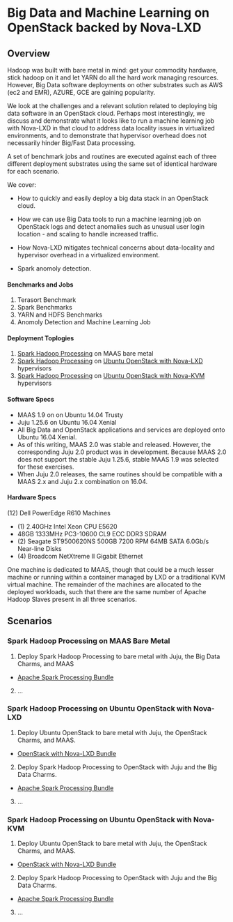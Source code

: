 # Big Data and Machine Learning on OpenStack backed by Nova-LXD

## Overview
Hadoop was built with bare metal in mind:  get your commodity hardware, 
stick hadoop on it and let YARN do all the hard work managing resources. 
However, Big Data software deployments on other substrates such as AWS 
(ec2 and EMR), AZURE, GCE are gaining popularity. 

We look at the challenges and a relevant solution related to deploying 
big data software in an OpenStack cloud.  Perhaps most interestingly, 
we discuss and demonstrate what it looks like to run a machine learning 
job with Nova-LXD in that cloud to address data locality issues in 
virtualized environments, and to demonstrate that hypervisor overhead 
does not necessarily hinder Big/Fast Data processing.

A set of benchmark jobs and routines are executed against each of three 
different deployment substrates using the same set of identical hardware 
for each scenario.

We cover:

* How to quickly and easily deploy a big data stack in an OpenStack cloud.

* How we can use Big Data tools to run a machine learning job on OpenStack 
  logs and detect anomalies such as unusual user login location - and
  scaling to handle increased traffic.

* How Nova-LXD mitigates technical concerns about data-locality and 
  hypervisor overhead in a virtualized environment.

* Spark anomoly detection.


#### Benchmarks and Jobs

1. Terasort Benchmark
2. Spark Benchmarks
3. YARN and HDFS Benchmarks
4. Anomoly Detection and Machine Learning Job

#### Deployment Toplogies

1. [Spark Hadoop Processing][1] on MAAS bare metal
2. [Spark Hadoop Processing][1] on [Ubuntu OpenStack with Nova-LXD][2] hypervisors
3. [Spark Hadoop Processing][1] on [Ubuntu OpenStack with Nova-KVM][3] hypervisors


#### Software Specs

* MAAS 1.9 on on Ubuntu 14.04 Trusty
* Juju 1.25.6 on Ubuntu 16.04 Xenial
* All Big Data and OpenStack applications and services are deployed onto 
  Ubuntu 16.04 Xenial.
* As of this writing, MAAS 2.0 was stable and released.  However, the 
  corresponding Juju 2.0 product was in development.  Because MAAS 2.0 
  does not support the stable Juju 1.25.6, stable MAAS 1.9 was selected 
  for these exercises.
* When Juju 2.0 releases, the same routines should be compatible with a 
  MAAS 2.x and Juju 2.x combination on 16.04.


#### Hardware Specs

(12) Dell PowerEdge R610 Machines
* (1) 2.40GHz Intel Xeon CPU E5620
* 48GB 1333MHz PC3-10600 CL9 ECC DDR3 SDRAM
* (2) Seagate ST9500620NS 500GB 7200 RPM 64MB SATA 6.0Gb/s Near-line Disks
* (4) Broadcom NetXtreme II Gigabit Ethernet

One machine is dedicated to MAAS, though that could be a much lesser machine
or running within a container managed by LXD or a traditional KVM virtual
machine.  The remainder of the machines are allocated to the deployed
workloads, such that there are the same number of Apache Hadoop Slaves
present in all three scenarios.


## Scenarios

### Spark Hadoop Processing on MAAS Bare Metal

1. Deploy Spark Hadoop Processing to bare metal with Juju, the Big Data Charms, and MAAS
  - [Apache Spark Processing Bundle][1]
2. ...

### Spark Hadoop Processing on Ubuntu OpenStack with Nova-LXD

1. Deploy Ubuntu OpenStack to bare metal with Juju, the OpenStack Charms, and MAAS.
 - [OpenStack with Nova-LXD Bundle][2]
2. Deploy Spark Hadoop Processing to OpenStack with Juju and the Big Data Charms.
 - [Apache Spark Processing Bundle][1]
3. ...

### Spark Hadoop Processing on Ubuntu OpenStack with Nova-KVM

1. Deploy Ubuntu OpenStack to bare metal with Juju, the OpenStack Charms, and MAAS.
  - [OpenStack with Nova-LXD Bundle][2]
2. Deploy Spark Hadoop Processing to OpenStack with Juju and the Big Data Charms.
  - [Apache Spark Processing Bundle][1]
3. ...

[1]: juju-bundles/spark-hadoop-processing.yaml
[2]: juju-bundles/openstack-nova-lxd.yaml
[3]: juju-bundles/openstack-nova-kvm.yaml
[4]: http://maas.io
[5]: http://www.ubuntu.com/cloud/juju
[6]: http://www.ubuntu.com/server

